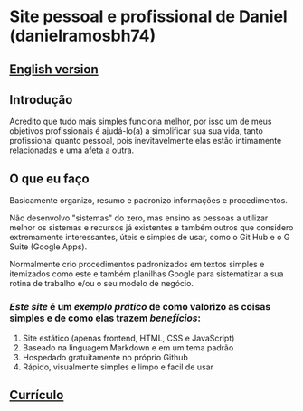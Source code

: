 # Site pessoal e profissional de Daniel (danielramosbh74)

## [English version](https://danielramosbh74.github.io/index_en)

## Introdução

Acredito que tudo mais simples funciona melhor, por isso um de meus objetivos profissionais é ajudá-lo(a) a simplificar sua sua vida, tanto profissional quanto pessoal, pois inevitavelmente elas estão intimamente relacionadas e uma afeta a outra.

## O que eu faço

Basicamente organizo, resumo e padronizo informações e procedimentos.

Não desenvolvo "sistemas" do zero, mas ensino as pessoas a utilizar melhor os sistemas e recursos já existentes e também outros que considero extremamente interessantes, úteis e simples de usar, como o Git Hub e o G Suite (Google Apps).

Normalmente crio procedimentos padronizados em textos simples e itemizados como este e também planilhas Google para sistematizar a sua rotina de trabalho e/ou o seu modelo de negócio.

### _Este site_ é um _exemplo prático_ de como valorizo as coisas simples e de como elas trazem _benefícios_: 
1. Site estático (apenas frontend, HTML, CSS e JavaScript)
2. Baseado na linguagem Markdown e em um tema padrão
3. Hospedado gratuitamente no próprio Github
4. Rápido, visualmente simples e limpo e facil de usar

## [Currículo](https://docs.google.com/document/d/e/2PACX-1vT4ZszyCHsQ7uXm00EuLSWy834s5TeKNlMAkgSNJEWKDftY6m3I1jlFf44HvDcSYa2wFVWyHzmGudgN/pub)
